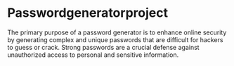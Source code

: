 # Passwordgeneratorproject
The primary purpose of a password generator is to enhance online security by generating complex and unique passwords that are difficult for hackers to guess or crack. Strong passwords are a crucial defense against unauthorized access to personal and sensitive information.

